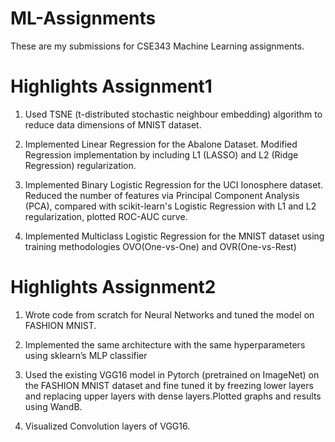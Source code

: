 # ML-Assignments
These are my submissions for CSE343 Machine Learning assignments. 

# Highlights Assignment1
1. Used TSNE (t-distributed stochastic neighbour embedding) algorithm to reduce
data dimensions of MNIST dataset.

2. Implemented Linear Regression for the Abalone Dataset. Modified Regression implementation by including L1 (LASSO)
and L2 (Ridge Regression) regularization.

3. Implemented Binary Logistic Regression for the UCI Ionosphere dataset. Reduced the number of features via Principal Component
Analysis (PCA), compared with scikit-learn's Logistic Regression with L1 and L2 regularization, plotted ROC-AUC curve.

4. Implemented Multiclass Logistic Regression for the MNIST dataset using training methodologies OVO(One-vs-One) and OVR(One-vs-Rest)

# Highlights Assignment2
1. Wrote code from scratch for Neural Networks and tuned the model on FASHION MNIST.

2. Implemented the same architecture with the same hyperparameters using sklearn’s
MLP classifier 

3. Used the existing VGG16 model in Pytorch (pretrained on ImageNet) on the FASHION MNIST dataset and fine tuned it by freezing lower layers
and replacing upper layers with dense layers.Plotted graphs and results using WandB.

4. Visualized Convolution layers of VGG16.

